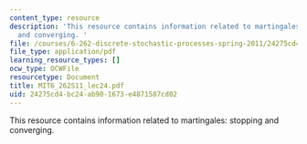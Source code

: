```yaml
---
content_type: resource
description: 'This resource contains information related to martingales: stopping
  and converging. '
file: /courses/6-262-discrete-stochastic-processes-spring-2011/24275cd4bc24ab901673e4871587cd02_MIT6_262S11_lec24.pdf
file_type: application/pdf
learning_resource_types: []
ocw_type: OCWFile
resourcetype: Document
title: MIT6_262S11_lec24.pdf
uid: 24275cd4-bc24-ab90-1673-e4871587cd02
---
```

This resource contains information related to martingales: stopping and converging. 

